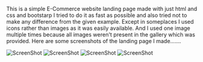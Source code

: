This is a simple E-Commerce website landing page made with just html and css and bootstarp I tried to do it as fast as possible and also tried not to make any difference from the given 
example. Except in someplaces I used icons rather than images as it was easily available. And I used one image multiple times because all images weren't present in the gallery which was provided.
Here are some screenshots of the landing page I made.......


![ScreenShot](https://i.postimg.cc/W46KhmYC/Screenshot-22.png)
![ScreenShot](https://i.postimg.cc/Vkt2cPqY/Screenshot-23.png)
![ScreenShot](https://i.postimg.cc/gkQ1526S/Screenshot-24.png)
![ScreenShot](https://i.postimg.cc/k5dzJYsW/Screenshot-25.png)
